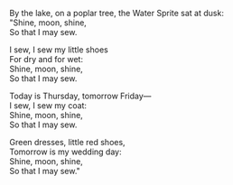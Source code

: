 By the lake, on a poplar tree, the Water Sprite sat at dusk:  
"Shine, moon, shine,  
So that I may sew.  

I sew, I sew my little shoes  
For dry and for wet:  
Shine, moon, shine,  
So that I may sew.  

Today is Thursday, tomorrow Friday—  
I sew, I sew my coat:  
Shine, moon, shine,  
So that I may sew.  

Green dresses, little red shoes,  
Tomorrow is my wedding day:  
Shine, moon, shine,  
So that I may sew."